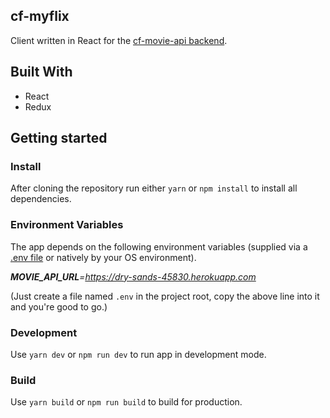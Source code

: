 ## cf-myflix
Client written in React for the [cf-movie-api backend](https://github.com/kimkwanka/cf-movie-api).

## Built With
- React
- Redux

## Getting started

### Install
After cloning the repository run either
``yarn`` or ``npm install`` to install all dependencies.

### Environment Variables
The app depends on the following environment variables (supplied via a [.env file](https://www.npmjs.com/package/react-native-dotenv) or natively by your OS environment).

  ***MOVIE_API_URL**=https://dry-sands-45830.herokuapp.com*

(Just create a file named ``.env`` in the project root, copy the above line into it and you're good to go.)


### Development
Use ``yarn dev`` or ``npm run dev`` to run app in development mode.

### Build
Use ``yarn build`` or ``npm run build`` to build for production.